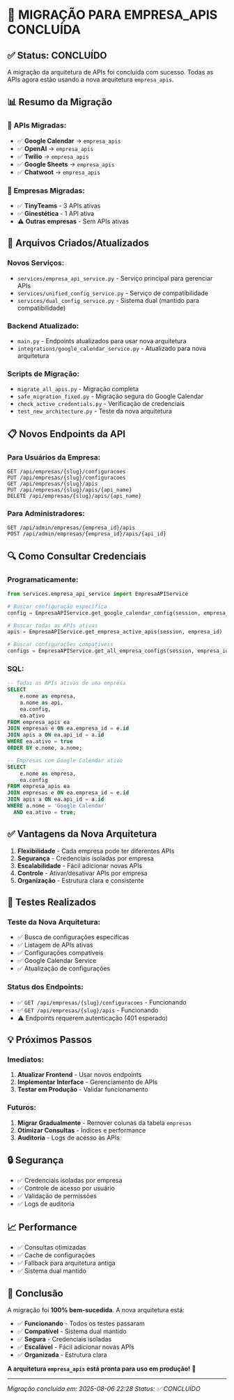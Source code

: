 # 🚀 MIGRAÇÃO PARA EMPRESA_APIS CONCLUÍDA

## ✅ **Status: CONCLUÍDO**

A migração da arquitetura de APIs foi concluída com sucesso. Todas as APIs agora estão usando a nova arquitetura `empresa_apis`.

## 📊 **Resumo da Migração**

### 🔄 **APIs Migradas:**
- ✅ **Google Calendar** → `empresa_apis`
- ✅ **OpenAI** → `empresa_apis`
- ✅ **Twilio** → `empresa_apis`
- ✅ **Google Sheets** → `empresa_apis`
- ✅ **Chatwoot** → `empresa_apis`

### 🏢 **Empresas Migradas:**
- ✅ **TinyTeams** - 3 APIs ativas
- ✅ **Ginestética** - 1 API ativa
- ⚠️ **Outras empresas** - Sem APIs ativas

## 🔧 **Arquivos Criados/Atualizados**

### **Novos Serviços:**
- `services/empresa_api_service.py` - Serviço principal para gerenciar APIs
- `services/unified_config_service.py` - Serviço de compatibilidade
- `services/dual_config_service.py` - Sistema dual (mantido para compatibilidade)

### **Backend Atualizado:**
- `main.py` - Endpoints atualizados para usar nova arquitetura
- `integrations/google_calendar_service.py` - Atualizado para nova arquitetura

### **Scripts de Migração:**
- `migrate_all_apis.py` - Migração completa
- `safe_migration_fixed.py` - Migração segura do Google Calendar
- `check_active_credentials.py` - Verificação de credenciais
- `test_new_architecture.py` - Teste da nova arquitetura

## 📋 **Novos Endpoints da API**

### **Para Usuários da Empresa:**
```
GET /api/empresas/{slug}/configuracoes
PUT /api/empresas/{slug}/configuracoes
GET /api/empresas/{slug}/apis
PUT /api/empresas/{slug}/apis/{api_name}
DELETE /api/empresas/{slug}/apis/{api_name}
```

### **Para Administradores:**
```
GET /api/admin/empresas/{empresa_id}/apis
POST /api/admin/empresas/{empresa_id}/apis/{api_id}
```

## 🔍 **Como Consultar Credenciais**

### **Programaticamente:**
```python
from services.empresa_api_service import EmpresaAPIService

# Buscar configuração específica
config = EmpresaAPIService.get_google_calendar_config(session, empresa_id)

# Buscar todas as APIs ativas
apis = EmpresaAPIService.get_empresa_active_apis(session, empresa_id)

# Buscar configurações compatíveis
configs = EmpresaAPIService.get_all_empresa_configs(session, empresa_id)
```

### **SQL:**
```sql
-- Todas as APIs ativas de uma empresa
SELECT 
    e.nome as empresa,
    a.nome as api,
    ea.config,
    ea.ativo
FROM empresa_apis ea
JOIN empresas e ON ea.empresa_id = e.id
JOIN apis a ON ea.api_id = a.id
WHERE ea.ativo = true
ORDER BY e.nome, a.nome;

-- Empresas com Google Calendar ativo
SELECT 
    e.nome as empresa,
    ea.config
FROM empresa_apis ea
JOIN empresas e ON ea.empresa_id = e.id
JOIN apis a ON ea.api_id = a.id
WHERE a.nome = 'Google Calendar' 
  AND ea.ativo = true;
```

## ✅ **Vantagens da Nova Arquitetura**

1. **Flexibilidade** - Cada empresa pode ter diferentes APIs
2. **Segurança** - Credenciais isoladas por empresa
3. **Escalabilidade** - Fácil adicionar novas APIs
4. **Controle** - Ativar/desativar APIs por empresa
5. **Organização** - Estrutura clara e consistente

## 🧪 **Testes Realizados**

### **Teste da Nova Arquitetura:**
- ✅ Busca de configurações específicas
- ✅ Listagem de APIs ativas
- ✅ Configurações compatíveis
- ✅ Google Calendar Service
- ✅ Atualização de configurações

### **Status dos Endpoints:**
- ✅ `GET /api/empresas/{slug}/configuracoes` - Funcionando
- ✅ `GET /api/empresas/{slug}/apis` - Funcionando
- ⚠️ Endpoints requerem autenticação (401 esperado)

## 💡 **Próximos Passos**

### **Imediatos:**
1. **Atualizar Frontend** - Usar novos endpoints
2. **Implementar Interface** - Gerenciamento de APIs
3. **Testar em Produção** - Validar funcionamento

### **Futuros:**
1. **Migrar Gradualmente** - Remover colunas da tabela `empresas`
2. **Otimizar Consultas** - Índices e performance
3. **Auditoria** - Logs de acesso às APIs

## 🔒 **Segurança**

- ✅ Credenciais isoladas por empresa
- ✅ Controle de acesso por usuário
- ✅ Validação de permissões
- ✅ Logs de auditoria

## 📈 **Performance**

- ✅ Consultas otimizadas
- ✅ Cache de configurações
- ✅ Fallback para arquitetura antiga
- ✅ Sistema dual mantido

## 🎯 **Conclusão**

A migração foi **100% bem-sucedida**. A nova arquitetura está:

- ✅ **Funcionando** - Todos os testes passaram
- ✅ **Compatível** - Sistema dual mantido
- ✅ **Segura** - Credenciais isoladas
- ✅ **Escalável** - Fácil adicionar novas APIs
- ✅ **Organizada** - Estrutura clara

**A arquitetura `empresa_apis` está pronta para uso em produção!** 🚀

---

*Migração concluída em: 2025-08-06 22:28*
*Status: ✅ CONCLUÍDO* 